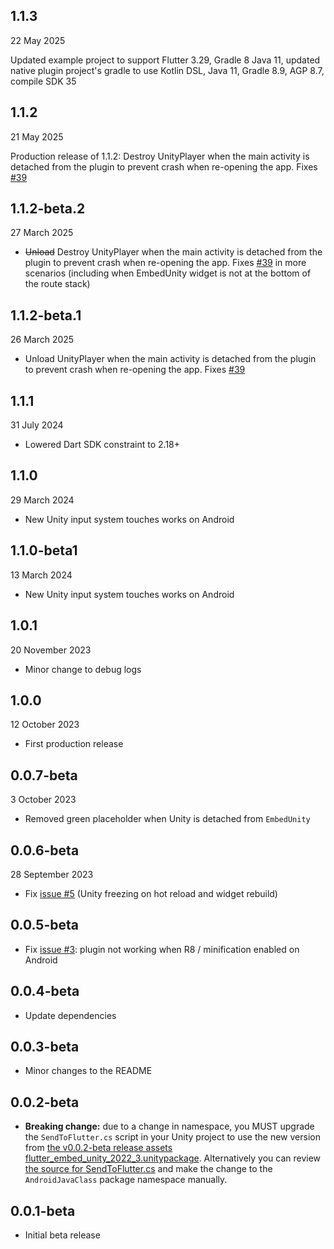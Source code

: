 ## 1.1.3

22 May 2025

Updated example project to support Flutter 3.29, Gradle 8 Java 11, updated native plugin project's gradle to use Kotlin DSL, Java 11, Gradle 8.9, AGP 8.7, compile SDK 35


## 1.1.2

21 May 2025

Production release of 1.1.2: Destroy UnityPlayer when the main activity is detached from the plugin to prevent crash when re-opening the app. Fixes [#39](https://github.com/learntoflutter/flutter_embed_unity/issues/39)


## 1.1.2-beta.2

27 March 2025

* ~~Unload~~ Destroy UnityPlayer when the main activity is detached from the plugin to prevent crash when re-opening the app. Fixes [#39](https://github.com/learntoflutter/flutter_embed_unity/issues/39) in more scenarios (including when EmbedUnity widget is not at the bottom of the route stack)


## 1.1.2-beta.1

26 March 2025

* Unload UnityPlayer when the main activity is detached from the plugin to prevent crash when re-opening the app. Fixes [#39](https://github.com/learntoflutter/flutter_embed_unity/issues/39)


## 1.1.1

31 July 2024

* Lowered Dart SDK constraint to 2.18+


## 1.1.0

29 March 2024

* New Unity input system touches works on Android


## 1.1.0-beta1

13 March 2024

* New Unity input system touches works on Android


## 1.0.1

20 November 2023

* Minor change to debug logs


## 1.0.0

12 October 2023

* First production release


## 0.0.7-beta

3 October 2023

* Removed green placeholder when Unity is detached from `EmbedUnity`


## 0.0.6-beta

28 September 2023

* Fix [issue #5](https://github.com/learntoflutter/flutter_embed_unity/issues/5) (Unity freezing on hot reload and widget rebuild)


## 0.0.5-beta

* Fix [issue #3](https://github.com/learntoflutter/flutter_embed_unity/issues/3): plugin not working when R8 / minification enabled on Android


## 0.0.4-beta

* Update dependencies


## 0.0.3-beta

* Minor changes to the README


## 0.0.2-beta

* **Breaking change:** due to a change in namespace, you MUST upgrade the `SendToFlutter.cs` script in your Unity project to use the new version from [the v0.0.2-beta release assets flutter_embed_unity_2022_3.unitypackage](https://github.com/learntoflutter/flutter_embed_unity/releases). Alternatively you can review [the source for SendToFlutter.cs](https://github.com/learntoflutter/flutter_embed_unity/blob/main/example_unity_2022_3_project/Assets/FlutterEmbed/SendToFlutter/SendToFlutter.cs) and make the change to the `AndroidJavaClass` package namespace manually.


## 0.0.1-beta

* Initial beta release
